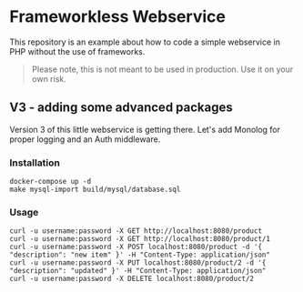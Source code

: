 # Frameworkless Webservice

This repository is an example about how to code a simple webservice in PHP without the use of frameworks. 

> Please note, this is not meant to be used in production. Use it on your own risk.

## V3 - adding some advanced packages

Version 3 of this little webservice is getting there. Let's add Monolog for proper logging and an Auth middleware.

### Installation

```
docker-compose up -d
make mysql-import build/mysql/database.sql
```

### Usage 
```
curl -u username:password -X GET http://localhost:8080/product 
curl -u username:password -X GET http://localhost:8080/product/1
curl -u username:password -X POST localhost:8080/product -d '{ "description": "new item" }' -H "Content-Type: application/json"
curl -u username:password -X PUT localhost:8080/product/2 -d '{ "description": "updated" }' -H "Content-Type: application/json"
curl -u username:password -X DELETE localhost:8080/product/2
```